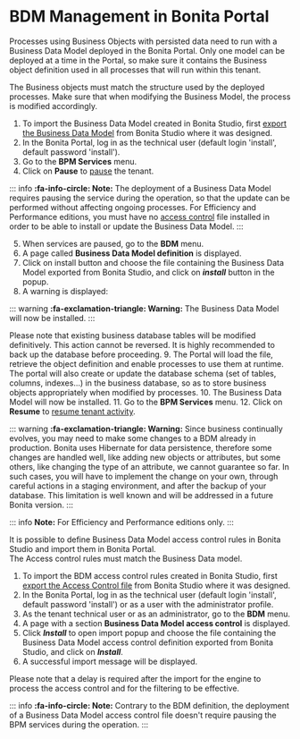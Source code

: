 # BDM Management in Bonita Portal

Processes using Business Objects with persisted data need to run with a Business Data Model deployed in the Bonita Portal.
Only one model can be deployed at a time in the Portal, so make sure it contains the Business object definition used in all processes that will run within this tenant.

The Business objects must match the structure used by the deployed processes. Make sure that when modifying the Business Model, the process is modified accordingly.


1. To import the Business Data Model created in Bonita  Studio, first [export the Business Data Model](define-and-deploy-the-bdm.md) from Bonita  Studio where it was designed.
2. In the Bonita  Portal, log in as the technical user (default login 'install', default password 'install').
3. Go to the **BPM Services** menu.
4. Click on **Pause** to [pause](pause-and-resume-bpm-services.md) the tenant.

::: info
**:fa-info-circle: Note:** The deployment of a Business Data Model requires pausing the service during the operation, so that the update can be performed without affecting ongoing processes. 
 For Efficiency and Performance editions, you must have no [access control](#installAccessControl) file installed in order to be able to install or update the Business Data Model.
:::

5. When services are paused, go to the **BDM** menu.
6. A page called **Business Data Model definition** is displayed.
7. Click on install button and choose the file containing the Business Data Model exported from Bonita Studio, and click on _**install**_ button in the popup.
8. A warning is displayed:

::: warning
**:fa-exclamation-triangle: Warning:** The Business Data Model will now be installed.
:::

Please note that existing business database tables will be modified definitively. This action cannot be reversed. It is highly recommended to back up the database before proceeding.
9. The Portal will load the file, retrieve the object definition and enable processes to use them at runtime. The portal will also create or update the database schema (set of tables, columns, indexes...)
in the business database, so as to store business objects appropriately when modified by processes. 
10. The Business Data Model will now be installed.
11. Go to the **BPM Services** menu.
12. Click on **Resume** to [resume tenant activity](pause-and-resume-bpm-services.md).

::: warning
**:fa-exclamation-triangle: Warning:**  Since business continually evolves, you may need to make some changes to a BDM already in production.
Bonita uses Hibernate for data persistence, therefore some changes are handled well, like adding new objects or attributes, but some others, like changing the type of an attribute, we cannot guarantee so far.
In such cases, you will have to implement the change on your own, through careful actions in a staging environment, and after the backup of your database.
This limitation is well known and will be addressed in a future Bonita version.
:::

::: info
**Note:** For Efficiency and Performance editions only.
:::

<a id="installAccessControl"/>

It is possible to define Business Data Model access control rules in Bonita Studio and import them in Bonita Portal.  
The Access control rules must match the Business Data model.

1. To import the BDM access control rules created in Bonita Studio, first [export the Access Control file](bdm-access-control.md) from Bonita Studio where it was designed.
2. In the Bonita Portal, log in as the technical user (default login 'install', default password 'install') or as a user with the administrator profile.
3. As the tenant technical user or as an administrator, go to the **BDM** menu.
4. A page with a section **Business Data Model access control** is displayed.
5. Click **_Install_** to open import popup and choose the file containing the Business Data Model access control definition exported from Bonita Studio, and click on _**Install**_.
6. A successful import message will be displayed.

Please note that a delay is required after the import for the engine to process the access control and for the filtering to be effective.

::: info
**:fa-info-circle: Note:** Contrary to the BDM definition, the deployment of a Business Data Model access control file doesn't require pausing the BPM services during the operation. 
:::


